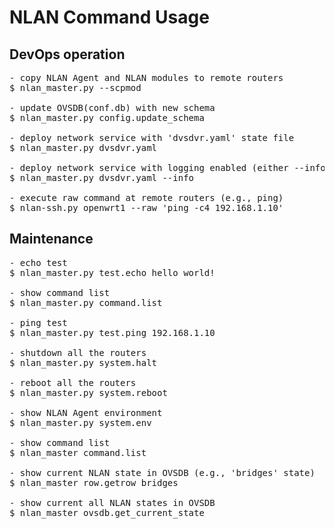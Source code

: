 NLAN Command Usage
==================

DevOps operation
----------------
<pre>
- copy NLAN Agent and NLAN modules to remote routers
$ nlan_master.py --scpmod

- update OVSDB(conf.db) with new schema
$ nlan_master.py config.update_schema

- deploy network service with 'dvsdvr.yaml' state file
$ nlan_master.py dvsdvr.yaml

- deploy network service with logging enabled (either --info or --debug)
$ nlan_master.py dvsdvr.yaml --info

- execute raw command at remote routers (e.g., ping)
$ nlan-ssh.py openwrt1 --raw 'ping -c4 192.168.1.10'
</pre>

Maintenance
-----------
<pre>
- echo test
$ nlan_master.py test.echo hello world!

- show command list
$ nlan_master.py command.list

- ping test 
$ nlan_master.py test.ping 192.168.1.10

- shutdown all the routers
$ nlan_master.py system.halt

- reboot all the routers
$ nlan_master.py system.reboot

- show NLAN Agent environment
$ nlan_master.py system.env

- show command list
$ nlan_master command.list

- show current NLAN state in OVSDB (e.g., 'bridges' state)
$ nlan_master row.getrow bridges

- show current all NLAN states in OVSDB
$ nlan_master ovsdb.get_current_state

</pre>
